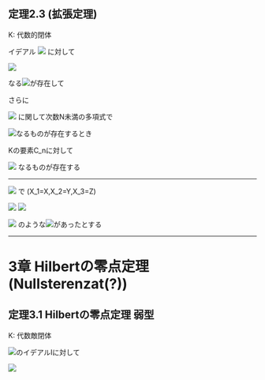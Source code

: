 ## 定理2.3 (拡張定理)
 
K: 代数的閉体
 
イデアル <img src="https://latex.codecogs.com/gif.latex?%5Cdpi%7B120%7D%20I%5Csubset%20K%5BX_1%2C...%2CX_n%5D"> に対して
 
<img src="https://latex.codecogs.com/gif.latex?%5Cdpi%7B120%7D%20%28C_1%2C...%2CC_%7Bn-1%7D%29%5Cin%5CBbb%20V_K%28I%5Ccap%20K%5BX_1%2C%20...%2C%20X_%7Bn-1%7D%5D%29">
 
なる<img src="https://latex.codecogs.com/gif.latex?%5Cdpi%7B120%7D%20C_1%2C...%2CC_%7Bn-1%7D%5Cin%20K">が存在して

さらに

<img src="https://latex.codecogs.com/gif.latex?%5Cdpi%7B120%7D%20t_0%28X_1...X_%7Bn-1%7D%29X_n%5EN+...X_n"> に関して次数N未満の多項式で

<img src="https://latex.codecogs.com/gif.latex?%5Cdpi%7B120%7D%20t_0%28C_1...C_%7Bn-1%7D%29%5Cneq0">なるものが存在するとき

Kの要素C_nに対して

<img src="https://latex.codecogs.com/gif.latex?%5Cdpi%7B120%7D%20%28C_1%2C...%2CC_n%29%5Cin%20%5CBbb%20V_k%28I%29"> なるものが存在する


----

<img src="https://latex.codecogs.com/gif.latex?%5Cdpi%7B120%7D%20K%3D%5CBbb%20C"> で (X_1=X,X_2=Y,X_3=Z)

<img src="https://latex.codecogs.com/gif.latex?%5Cdpi%7B120%7D%20I%3D%3Cf_1%28X%2CY%2CZ%29%2Cf_2%28X%2CY%29%2Cf_3%28X%2CY%29%3E">

<img src="https://latex.codecogs.com/gif.latex?%5Cdpi%7B120%7D%20f_1%28X%2CY%2CZ%29%3D%28X-Y%29Z%5E2+XZ+Y">

<img src="https://latex.codecogs.com/gif.latex?%5Cdpi%7B120%7D%20f_2%282%2C1%29%3Df_3%282%2C1%29%3D0"> のような<img src="https://latex.codecogs.com/gif.latex?%5Cdpi%7B120%7D%20f_1%2Cf_2%2Cf_3">があったとする

---- 


# 3章 Hilbertの零点定理(Nullsterenzat(?))

## 定理3.1 Hilbertの零点定理 弱型

K: 代数敵閉体

<img src="https://latex.codecogs.com/gif.latex?%5Cdpi%7B120%7D%20K%5BX_1%2C...%2CX_n%5D">のイデアルIに対して

<img src="https://latex.codecogs.com/gif.latex?%5Cdpi%7B120%7D%20%5CBbb%20V_k%28I%29%3D%5Cphi%20%5CRightarrow%201%5Cin%20I">

